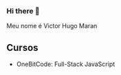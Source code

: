### Hi there 👋

Meu nome é Victor Hugo Maran

## Cursos
<ul>
  <li>
    OneBitCode: Full-Stack JavaScript
  </li>
</ul>

<!--
**victorhugoMRN/victorhugoMRN** is a ✨ _special_ ✨ repository because its `README.md` (this file) appears on your GitHub profile.

Here are some ideas to get you started:

- 🔭 I’m currently working on ...
- 🌱 I’m currently learning ...
- 👯 I’m looking to collaborate on ...
- 🤔 I’m looking for help with ...
- 💬 Ask me about ...
- 📫 How to reach me: ...
- 😄 Pronouns: ...
- ⚡ Fun fact: ...
-->
